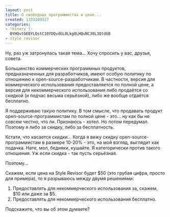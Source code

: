 ```yaml
---
layout: post
title: О свободных программистах и цене...
created: 1333109327
categories:
- !binary |-
  0YHQvtGE0YLQstC10YDQvdGL0Lkg0LHQuNC30L3QtdGB
- style revisor
---
```

Ну, раз уж затронулась такая тема... Хочу спросить у вас, друзья, совета.

Большинство коммерческих программных продуктов, предназначенных для разработчиков, имеют особую политику по отношению к open-source-разработчикам. В частности, версия для коммерческого использования предоставляется по полной цене, а версия для некоммерческого использования либо продаётся со скидкой (и подчас весьма серьёзной), либо же вообще отдаётся бесплатно.

Я поддерживаю такую политику. В том смысле, что продавать продукт open-source-программистам по полной цене - это... ну как бы не совсем честно, что ли. Признаюсь - хотел. Но потом передумал. Поэтому я либо за скидку, либо за бесплатность.

Кстати, что касается скидки... Когда я вижу скидку open-source-программистам в размере 10-20% - это, на мой взгляд, выглядит как подачка. Нате, мол, бедняки, кушайте. Я категорически против такого отношения. Уж если скидка - так пусть серьёзная.

Поэтому... 

Скажем, если цена на Style Revisor будет $50 (это грубая цифра, просто для примера), то я разрываюсь между двумя решениями:
<ol>
  <li>Предоставлять для некоммерческого использования за, скажем, $10 или даже за $5.</li>
  <li>Предоставлять для некоммерческого использования бесплатно.</li>
</ol>

Подскажите, что вы об этом думаете?
